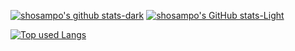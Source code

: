 <!-- リポジトリステータス -->
[![shosampo's github stats-dark](https://github-readme-stats.vercel.app/api?username=ShoSampo&include_orgs=true&hide=contribs&count_private=true&show_icons=true&theme=dark#gh-dark-mode-only)](https://github.com/ShoSampo/github-readme-stats#gh-dark-mode-only)
[![shosampo's GitHub stats-Light](https://github-readme-stats.vercel.app/api?username=ShoSampo&include_orgs=true&hide=contribs&count_private=true&show_icons=true&theme=default#gh-light-mode-only)](https://github.com/ShoSampo/github-readme-stats#gh-light-mode-only)
<!-- ソースコード統計 -->
[![Top used Langs](https://github-readme-stats.vercel.app/api/top-langs/?username=ShoSampo&include_orgs=true&layout=compact&count_private=true&theme=transparent)](https://github.com/ShoSampo/)

<!--
**ShoSampo/ShoSampo** is a ✨ _special_ ✨ repository because its `README.md` (this file) appears on your GitHub profile.

Here are some ideas to get you started:

- 🔭 I’m currently working on ...
- 🌱 I’m currently learning ...
- 👯 I’m looking to collaborate on ...
- 🤔 I’m looking for help with ...
- 💬 Ask me about ...
- 📫 How to reach me: ...
- 😄 Pronouns: ...
- ⚡ Fun fact: ...
-->
